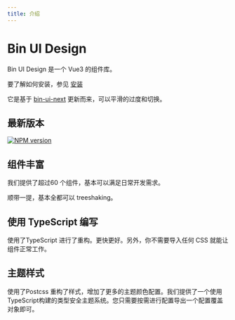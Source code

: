 ```yaml
---
title: 介绍
---
```


<b-back-top></b-back-top>

# Bin UI Design

Bin UI Design 是一个 Vue3 的组件库。

要了解如何安装，参见 [安装](/docs/installation.html)

它是基于 [bin-ui-next](https://wangbin3162.gitee.io/bin-ui-next/#/guide) 更新而来，可以平滑的过度和切换。

## 最新版本

[![NPM version](https://img.shields.io/npm/v/bin-ui-design.svg)](https://www.npmjs.com/package/bin-ui-design)

## 组件丰富

我们提供了超过60 个组件，基本可以满足日常开发需求。

顺带一提，基本全都可以 treeshaking。

## 使用 TypeScript 编写

使用了TypeScript 进行了重构。更快更好。另外，你不需要导入任何 CSS 就能让组件正常工作。

## 主题样式

使用了Postcss 重构了样式，增加了更多的主题颜色配置。我们提供了一个使用TypeScript构建的类型安全主题系统。您只需要按需进行配置导出一个配置覆盖对象即可。
